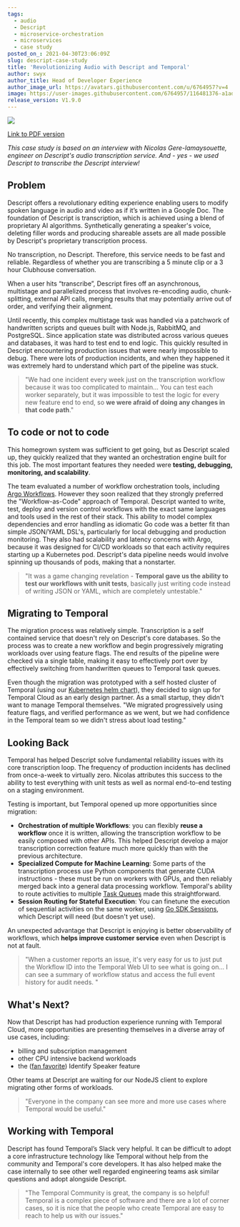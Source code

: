```yaml
---
tags:
  - audio
  - Descript
  - microservice-orchestration
  - microservices
  - case study
posted_on_: 2021-04-30T23:06:09Z
slug: descript-case-study
title: 'Revolutionizing Audio with Descript and Temporal'
author: swyx
author_title: Head of Developer Experience
author_image_url: https://avatars.githubusercontent.com/u/6764957?v=4
image: https://user-images.githubusercontent.com/6764957/116481376-a1adc900-a8b5-11eb-8ae6-326a0fe90b1c.png
release_version: V1.9.0
---
```

<img class="case-study-header" src='https://user-images.githubusercontent.com/6764957/116481376-a1adc900-a8b5-11eb-8ae6-326a0fe90b1c.png' />

[Link to PDF version](https://user-images.githubusercontent.com/6764957/116481376-a1adc900-a8b5-11eb-8ae6-326a0fe90b1c.png)

<!--truncate-->

_This case study is based on an interview with Nicolas Gere-lamaysouette, engineer on Descript's audio transcription service. And - yes - we used Descript to transcribe the Descript interview!_

## Problem

Descript offers a revolutionary editing experience enabling users to modify spoken language in audio and video as if it’s written in a Google Doc. The foundation of Descript is transcription, which is achieved using a blend of proprietary AI algorithms. Synthetically generating a speaker's voice, deleting filler words and producing shareable assets are all made possible by Descript's proprietary transcription process.

No transcription, no Descript. Therefore, this service needs to be fast and reliable. Regardless of whether you are transcribing a 5 minute clip or a 3 hour Clubhouse conversation.

When a user hits “transcribe”, Descript fires off an asynchronous, multistage and parallelized process that involves re-encoding audio, chunk-splitting, external API calls, merging results that may potentially arrive out of order, and verifying their alignment.

Until recently, this complex multistage task was handled via a patchwork of handwritten scripts and queues built with Node.js, RabbitMQ, and PostgreSQL. Since application state was distributed across various queues and databases, it was hard to test end to end logic.  This quickly resulted in Descript encountering production issues that were nearly impossible to debug. There were lots of production incidents, and when they happened it was extremely hard to understand which part of the pipeline was stuck.

> "We had one incident every week just on the transcription workflow because it was too complicated to maintain... You can test each worker separately, but it was impossible to test the logic for every new feature end to end, so **we were afraid of doing any changes in that code path**."


## To code or not to code

This homegrown system was sufficient to get going, but as Descript scaled up, they quickly realized that they wanted an orchestration engine built for this job. The most important features they needed were **testing, debugging, monitoring, and scalability**.

The team evaluated a number of workflow orchestration tools, including [Argo Workflows](https://argoproj.github.io/projects/argo/). However they soon realized that they strongly preferred the "Workflow-as-Code" approach of Temporal. Descript wanted to write, test, deploy and version control workflows with the exact same languages and tools used in the rest of their stack. This ability to model complex dependencies and error handling as idiomatic Go code was a better fit than simple JSON/YAML DSL's, particularly for local debugging and production monitoring. They also had scalability and latency concerns with Argo, because it was designed for CI/CD workloads so that each activity requires starting up a Kubernetes pod. Descript's data pipeline needs would involve spinning up thousands of pods, making that a nonstarter.

> "It was a game changing revelation - **Temporal gave us the ability to test our workflows with unit tests**, basically just writing code instead of writing JSON or YAML, which are completely untestable."

## Migrating to Temporal

The migration process was relatively simple. Transcription is a self contained service that doesn't rely on Descript's core databases. So the process was to create a new workflow and begin progressively migrating workloads over using feature flags. The end results of the pipeline were checked via a single table, making it easy to effectively port over by effectively switching from handwritten queues to Temporal task queues.

Even though the migration was prototyped with a self hosted cluster of Temporal (using our [Kubernetes helm chart](https://github.com/temporalio/helm-charts)), they decided to sign up for Temporal Cloud as an early design partner. As a small startup, they didn't want to manage Temporal themselves.
"We migrated progressively using feature flags, and verified performance as we went, but we had confidence in the Temporal team so we didn't stress about load testing."

## Looking Back

Temporal has helped Descript solve fundamental reliability issues with its core transcription loop. The frequency of production incidents has declined from once-a-week to virtually zero. Nicolas attributes this success to the ability to test everything with unit tests as well as normal end-to-end testing on a staging environment.

Testing is important, but Temporal opened up more opportunities since migration:

- **Orchestration of multiple Workflows**: you can flexibly **reuse a workflow** once it is written, allowing the transcription workflow to be easily composed with other APIs. This helped Descript develop a major transcription correction feature much more quickly than with the previous architecture.
- **Specialized Compute for Machine Learning**: Some parts of the transcription process use Python components that generate CUDA instructions - these must be run on workers with GPUs, and then reliably merged back into a general data processing workflow. Temporal's ability to route activities to multiple [Task Queues](https://docs.temporal.io/docs/concepts/task-queues/) made this straightforward.
- **Session Routing for Stateful Execution**: You can finetune the execution of sequential activities on the same worker, using [Go SDK Sessions](https://docs.temporal.io/docs/go/sessions/), which Descript will need (but doesn't yet use).

An unexpected advantage that Descript is enjoying is better observability of workflows, which **helps improve customer service** even when Descript is not at fault.

> "When a customer reports an issue, it's very easy for us to just put the Workflow ID into the Temporal Web UI to see what is going on... I can see a summary of workflow status and access the full event history for audit needs. "


## What's Next?

Now that Descript has had production experience running with Temporal Cloud, more opportunities are presenting themselves in a diverse array of use cases, including:

- billing and subscription management
- other CPU intensive backend workloads
- the ([fan favorite](https://twitter.com/swyx/status/1370415731372826628)) Identify Speaker feature

Other teams at Descript are waiting for our NodeJS client to explore migrating other forms of workloads.

> "Everyone in the company can see more and more use cases where Temporal would be useful."


## Working with Temporal


Descript has found Temporal’s Slack very helpful. It can be difficult to adopt a core infrastructure technology like Temporal without help from the community and Temporal's core developers. It has also helped make the case internally to see other well regarded engineering teams ask similar questions and adopt alongside Descript.

> "The Temporal Community is great, the company is so helpful! Temporal is a complex piece of software and there are a lot of corner cases, so it is nice that the people who create Temporal are easy to reach to help us with our issues."
